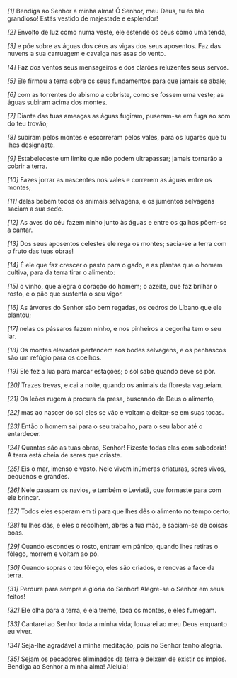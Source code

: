 *[1]* Bendiga ao Senhor a minha alma! Ó Senhor, meu Deus, tu és tão grandioso! Estás vestido de majestade e esplendor!

*[2]* Envolto de luz como numa veste, ele estende os céus como uma tenda,

*[3]* e põe sobre as águas dos céus as vigas dos seus aposentos. Faz das nuvens a sua carruagem e cavalga nas asas do vento.

*[4]* Faz dos ventos seus mensageiros e dos clarões reluzentes seus servos.

*[5]* Ele firmou a terra sobre os seus fundamentos para que jamais se abale;

*[6]* com as torrentes do abismo a cobriste, como se fossem uma veste; as águas subiram acima dos montes.

*[7]* Diante das tuas ameaças as águas fugiram, puseram-se em fuga ao som do teu trovão;

*[8]* subiram pelos montes e escorreram pelos vales, para os lugares que tu lhes designaste.

*[9]* Estabeleceste um limite que não podem ultrapassar; jamais tornarão a cobrir a terra.

*[10]* Fazes jorrar as nascentes nos vales e correrem as águas entre os montes;

*[11]* delas bebem todos os animais selvagens, e os jumentos selvagens saciam a sua sede.

*[12]* As aves do céu fazem ninho junto às águas e entre os galhos põem-se a cantar.

*[13]* Dos seus aposentos celestes ele rega os montes; sacia-se a terra com o fruto das tuas obras!

*[14]* É ele que faz crescer o pasto para o gado, e as plantas que o homem cultiva, para da terra tirar o alimento:

*[15]* o vinho, que alegra o coração do homem; o azeite, que faz brilhar o rosto, e o pão que sustenta o seu vigor.

*[16]* As árvores do Senhor são bem regadas, os cedros do Líbano que ele plantou;

*[17]* nelas os pássaros fazem ninho, e nos pinheiros a cegonha tem o seu lar.

*[18]* Os montes elevados pertencem aos bodes selvagens, e os penhascos são um refúgio para os coelhos.

*[19]* Ele fez a lua para marcar estações; o sol sabe quando deve se pôr.

*[20]* Trazes trevas, e cai a noite, quando os animais da floresta vagueiam.

*[21]* Os leões rugem à procura da presa, buscando de Deus o alimento,

*[22]* mas ao nascer do sol eles se vão e voltam a deitar-se em suas tocas.

*[23]* Então o homem sai para o seu trabalho, para o seu labor até o entardecer.

*[24]* Quantas são as tuas obras, Senhor! Fizeste todas elas com sabedoria! A terra está cheia de seres que criaste.

*[25]* Eis o mar, imenso e vasto. Nele vivem inúmeras criaturas, seres vivos, pequenos e grandes.

*[26]* Nele passam os navios, e também o Leviatã, que formaste para com ele brincar.

*[27]* Todos eles esperam em ti para que lhes dês o alimento no tempo certo;

*[28]* tu lhes dás, e eles o recolhem, abres a tua mão, e saciam-se de coisas boas.

*[29]* Quando escondes o rosto, entram em pânico; quando lhes retiras o fôlego, morrem e voltam ao pó.

*[30]* Quando sopras o teu fôlego, eles são criados, e renovas a face da terra.

*[31]* Perdure para sempre a glória do Senhor! Alegre-se o Senhor em seus feitos!

*[32]* Ele olha para a terra, e ela treme, toca os montes, e eles fumegam.

*[33]* Cantarei ao Senhor toda a minha vida; louvarei ao meu Deus enquanto eu viver.

*[34]* Seja-lhe agradável a minha meditação, pois no Senhor tenho alegria.

*[35]* Sejam os pecadores eliminados da terra e deixem de existir os ímpios. Bendiga ao Senhor a minha alma! Aleluia!

